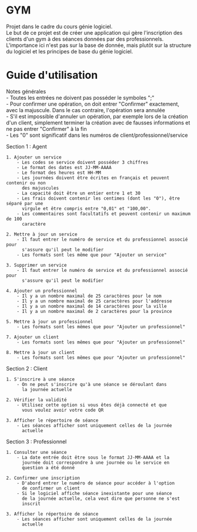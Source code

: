 # GYM
Projet dans le cadre du cours génie logiciel.<br />
Le but de ce projet est de créer une application qui gère l'inscription des clients d'un gym à des séances données par des professionnels. L'importance ici n'est pas sur la base de donnée, mais plutôt sur la structure du logiciel et les principes de base du génie logiciel.

# Guide d'utilisation 
Notes générales<br />
    - Toutes les entrées ne doivent pas posséder le symboles ";"<br />
    - Pour confirmer une opération, on doit entrer "Confirmer" exactement, avec
      la majuscule. Dans le cas contraire, l'opération sera annulée<br />
    - S'il est impossible d'annuler un opération, par exemple lors de la création
      d'un client, simplement terminer la création avec de fausses informations
      et ne pas entrer "Confirmer" à la fin <br />
    - Les "0" sont significatif dans les numéros de client/professionnel/service

Section 1 : Agent

    1. Ajouter un service
        - Les codes se service doivent posséder 3 chiffres
        - Le format des dates est JJ-MM-AAAA
        - Le format des heures est HH-MM
        - Les journées doivent être écrites en français et peuvent contenir ou non
          des majuscules
        - La capacité doit être un entier entre 1 et 30
        - Les frais doivent contenir les centimes (dont les "0"), être séparé par une
          virgule et être compris entre "0,01" et "100,00".
        - Les commentaires sont facultatifs et peuvent contenir un maximum de 100
          caractère

    2. Mettre à jour un service
        - Il faut entrer le numéro de service et du professionnel associé pour
          s'assure qu'il peut le modifier
        - Les formats sont les même que pour "Ajouter un service"

    3. Supprimer un service
        - Il faut entrer le numéro de service et du professionnel associé pour
          s'assure qu'il peut le modifier

    4. Ajouter un professionnel
        - Il y a un nombre maximal de 25 caractères pour le nom
        - Il y a un nombre maximal de 25 caractères pour l'addresse
        - Il y a un nombre maximal de 14 caractères pour la ville
        - Il y a un nombre maximal de 2 caractères pour la province

    5. Mettre à jour un professionnel
        - Les formats sont les mêmes que pour "Ajouter un professionnel"

    7. Ajouter un client
        - Les formats sont les mêmes que pour "Ajouter un professionnel"

    8. Mettre à jour un client
        - Les formats sont les mêmes que pour "Ajouter un professionnel"

Section 2 : Client

    1. S'inscrire à une séance
        - On ne peut s'inscrire qu'à une séance se déroulant dans 
          la journée actuelle

    2. Vérifier la validité
        - Utilisez cette option si vous êtes déjà connecté et que
          vous voulez avoir votre code QR

    3. Afficher le répertoire de séance
        - Les séances afficher sont uniquement celles de la journée
          actuelle

Section 3 : Professionnel

    1. Consulter une séance
        - La date entrée doit être sous le format JJ-MM-AAAA et la
          journée doit correspondre à une journée ou le service en
          question a été donné

    2. Confirmer une inscription
        - D'abord entrer le numéro de séance pour accéder à l'option
          de confirmer un client
        - Si le logiciel affiche séance inexistante pour une séance
          de la journée actuelle, cela veut dire que personne ne s'est
          inscrit

    3. Afficher le répertoire de séance
        - Les séances afficher sont uniquement celles de la journée
          actuelle
